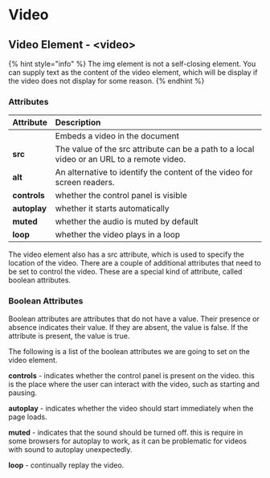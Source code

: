 # Video

## Video Element - &lt;video&gt;

{% hint style="info" %}
The img element is not a self-closing element. You can supply text as the content of the video element, which will be display if the video does not display for some reason.
{% endhint %}

### Attributes

| Attribute | Description |
| :--- | :--- |
|  | Embeds a video in the document |
| **src** | The value of the src attribute can be a path to a local video or an URL to a remote video. |
| **alt** | An alternative to identify the content of the video for screen readers. |
| **controls** | whether the control panel is visible |
| **autoplay** | whether it starts automatically |
| **muted** | whether the audio is muted by default |
| **loop** | whether the video plays in a loop |

The video element also has a src attribute, which is used to specify the location of the video. There are a couple of additional attributes that need to be set to control the video. These are a special kind of attribute, called boolean attributes.

### Boolean Attributes

Boolean attributes are attributes that do not have a value. Their presence or absence indicates their value. If they are absent, the value is false. If the attribute is present, the value is true.

The following is a list of the boolean attributes we are going to set on the video element.

**controls** - indicates whether the control panel is present on the video. this is the place where the user can interact with the video, such as starting and pausing.

**autoplay** - indicates whether the video should start immediately when the page loads.

**muted** - indicates that the sound should be turned off. this is require in some browsers for autoplay to work, as it can be problematic for videos with sound to autoplay unexpectedly.

**loop** - continually replay the video.

